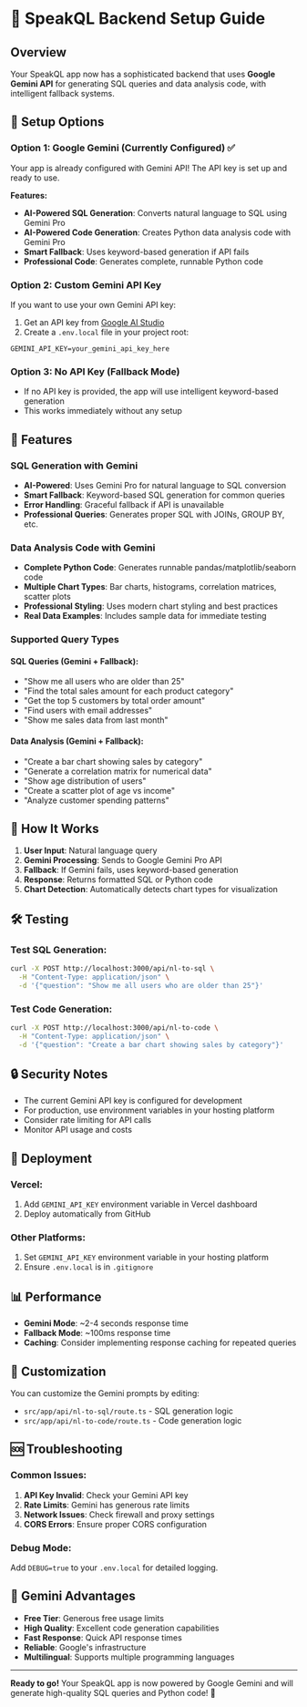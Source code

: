 # 🚀 SpeakQL Backend Setup Guide

## Overview
Your SpeakQL app now has a sophisticated backend that uses **Google Gemini API** for generating SQL queries and data analysis code, with intelligent fallback systems.

## 🔧 Setup Options

### Option 1: Google Gemini (Currently Configured) ✅
Your app is already configured with Gemini API! The API key is set up and ready to use.

**Features:**
- **AI-Powered SQL Generation**: Converts natural language to SQL using Gemini Pro
- **AI-Powered Code Generation**: Creates Python data analysis code with Gemini Pro
- **Smart Fallback**: Uses keyword-based generation if API fails
- **Professional Code**: Generates complete, runnable Python code

### Option 2: Custom Gemini API Key
If you want to use your own Gemini API key:
1. Get an API key from [Google AI Studio](https://makersuite.google.com/app/apikey)
2. Create a `.env.local` file in your project root:
```env
GEMINI_API_KEY=your_gemini_api_key_here
```

### Option 3: No API Key (Fallback Mode)
- If no API key is provided, the app will use intelligent keyword-based generation
- This works immediately without any setup

## 🎯 Features

### SQL Generation with Gemini
- **AI-Powered**: Uses Gemini Pro for natural language to SQL conversion
- **Smart Fallback**: Keyword-based SQL generation for common queries
- **Error Handling**: Graceful fallback if API is unavailable
- **Professional Queries**: Generates proper SQL with JOINs, GROUP BY, etc.

### Data Analysis Code with Gemini
- **Complete Python Code**: Generates runnable pandas/matplotlib/seaborn code
- **Multiple Chart Types**: Bar charts, histograms, correlation matrices, scatter plots
- **Professional Styling**: Uses modern chart styling and best practices
- **Real Data Examples**: Includes sample data for immediate testing

### Supported Query Types

#### SQL Queries (Gemini + Fallback):
- "Show me all users who are older than 25"
- "Find the total sales amount for each product category"
- "Get the top 5 customers by total order amount"
- "Find users with email addresses"
- "Show me sales data from last month"

#### Data Analysis (Gemini + Fallback):
- "Create a bar chart showing sales by category"
- "Generate a correlation matrix for numerical data"
- "Show age distribution of users"
- "Create a scatter plot of age vs income"
- "Analyze customer spending patterns"

## 🔄 How It Works

1. **User Input**: Natural language query
2. **Gemini Processing**: Sends to Google Gemini Pro API
3. **Fallback**: If Gemini fails, uses keyword-based generation
4. **Response**: Returns formatted SQL or Python code
5. **Chart Detection**: Automatically detects chart types for visualization

## 🛠️ Testing

### Test SQL Generation:
```bash
curl -X POST http://localhost:3000/api/nl-to-sql \
  -H "Content-Type: application/json" \
  -d '{"question": "Show me all users who are older than 25"}'
```

### Test Code Generation:
```bash
curl -X POST http://localhost:3000/api/nl-to-code \
  -H "Content-Type: application/json" \
  -d '{"question": "Create a bar chart showing sales by category"}'
```

## 🔒 Security Notes

- The current Gemini API key is configured for development
- For production, use environment variables in your hosting platform
- Consider rate limiting for API calls
- Monitor API usage and costs

## 🚀 Deployment

### Vercel:
1. Add `GEMINI_API_KEY` environment variable in Vercel dashboard
2. Deploy automatically from GitHub

### Other Platforms:
1. Set `GEMINI_API_KEY` environment variable in your hosting platform
2. Ensure `.env.local` is in `.gitignore`

## 📊 Performance

- **Gemini Mode**: ~2-4 seconds response time
- **Fallback Mode**: ~100ms response time
- **Caching**: Consider implementing response caching for repeated queries

## 🎨 Customization

You can customize the Gemini prompts by editing:
- `src/app/api/nl-to-sql/route.ts` - SQL generation logic
- `src/app/api/nl-to-code/route.ts` - Code generation logic

## 🆘 Troubleshooting

### Common Issues:
1. **API Key Invalid**: Check your Gemini API key
2. **Rate Limits**: Gemini has generous rate limits
3. **Network Issues**: Check firewall and proxy settings
4. **CORS Errors**: Ensure proper CORS configuration

### Debug Mode:
Add `DEBUG=true` to your `.env.local` for detailed logging.

## 🌟 Gemini Advantages

- **Free Tier**: Generous free usage limits
- **High Quality**: Excellent code generation capabilities
- **Fast Response**: Quick API response times
- **Reliable**: Google's infrastructure
- **Multilingual**: Supports multiple programming languages

---

**Ready to go!** Your SpeakQL app is now powered by Google Gemini and will generate high-quality SQL queries and Python code! 🚀 